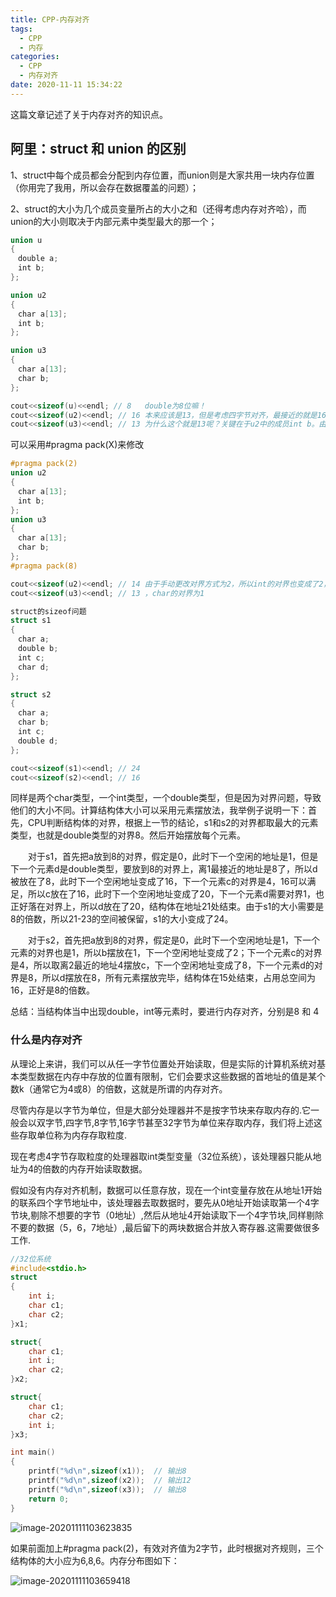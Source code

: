 ```yaml
---
title: CPP-内存对齐
tags:
  - CPP
  - 内存
categories:
  - CPP
  - 内存对齐
date: 2020-11-11 15:34:22
---
```


这篇文章记述了关于内存对齐的知识点。

<!--more-->

## 阿里：struct 和 union 的区别

1、struct中每个成员都会分配到内存位置，而union则是大家共用一块内存位置（你用完了我用，所以会存在数据覆盖的问题）；

2、struct的大小为几个成员变量所占的大小之和（还得考虑内存对齐哈），而union的大小则取决于内部元素中类型最大的那一个；

```c
union u
{
　double a;
　int b;
};

union u2
{
　char a[13];
　int b;
};

union u3
{
　char a[13];
　char b;
};

cout<<sizeof(u)<<endl; // 8   double为8位嘛！
cout<<sizeof(u2)<<endl; // 16 本来应该是13，但是考虑四字节对齐，最接近的就是16了！
cout<<sizeof(u3)<<endl; // 13 为什么这个就是13呢？关键在于u2中的成员int b。由于int类型成员的存在，使u2的对齐方式变成4，也就是说，u2的大小必须在4的对界上，所以占用的空间变成了16（最接近13的对界）。
```

可以采用#pragma pack(X)来修改

```c
#pragma pack(2)
union u2
{
　char a[13];
　int b;
};
union u3
{
　char a[13];
　char b;
};
#pragma pack(8)

cout<<sizeof(u2)<<endl; // 14 由于手动更改对界方式为2，所以int的对界也变成了2，u2的对界取成员中最大的对界，也是2了，所以此时sizeof(u2)=14。
cout<<sizeof(u3)<<endl; // 13 ，char的对界为1
```

```c
struct的sizeof问题
struct s1
{
　char a;
　double b;
　int c;
　char d;
};

struct s2
{
　char a;
　char b;
　int c;
　double d;
};

cout<<sizeof(s1)<<endl; // 24
cout<<sizeof(s2)<<endl; // 16
```

 同样是两个char类型，一个int类型，一个double类型，但是因为对界问题，导致他们的大小不同。计算结构体大小可以采用元素摆放法，我举例子说明一下：首先，CPU判断结构体的对界，根据上一节的结论，s1和s2的对界都取最大的元素类型，也就是double类型的对界8。然后开始摆放每个元素。

　　对于s1，首先把a放到8的对界，假定是0，此时下一个空闲的地址是1，但是下一个元素d是double类型，要放到8的对界上，离1最接近的地址是8了，所以d被放在了8，此时下一个空闲地址变成了16，下一个元素c的对界是4，16可以满足，所以c放在了16，此时下一个空闲地址变成了20，下一个元素d需要对界1，也正好落在对界上，所以d放在了20，结构体在地址21处结束。由于s1的大小需要是8的倍数，所以21-23的空间被保留，s1的大小变成了24。

　　对于s2，首先把a放到8的对界，假定是0，此时下一个空闲地址是1，下一个元素的对界也是1，所以b摆放在1，下一个空闲地址变成了2；下一个元素c的对界是4，所以取离2最近的地址4摆放c，下一个空闲地址变成了8，下一个元素d的对界是8，所以d摆放在8，所有元素摆放完毕，结构体在15处结束，占用总空间为16，正好是8的倍数。

总结：当结构体当中出现double，int等元素时，要进行内存对齐，分别是8 和 4

### 什么是内存对齐

从理论上来讲，我们可以从任一字节位置处开始读取，但是实际的计算机系统对基本类型数据在内存中存放的位置有限制，它们会要求这些数据的首地址的值是某个数k（通常它为4或8）的倍数，这就是所谓的内存对齐。

尽管内存是以字节为单位，但是大部分处理器并不是按字节块来存取内存的.它一般会以双字节,四字节,8字节,16字节甚至32字节为单位来存取内存，我们将上述这些存取单位称为内存存取粒度.

现在考虑4字节存取粒度的处理器取int类型变量（32位系统），该处理器只能从地址为4的倍数的内存开始读取数据。

假如没有内存对齐机制，数据可以任意存放，现在一个int变量存放在从地址1开始的联系四个字节地址中，该处理器去取数据时，要先从0地址开始读取第一个4字节块,剔除不想要的字节（0地址）,然后从地址4开始读取下一个4字节块,同样剔除不要的数据（5，6，7地址）,最后留下的两块数据合并放入寄存器.这需要做很多工作.

```c
//32位系统
#include<stdio.h>
struct
{
    int i;    
    char c1;  
    char c2;  
}x1;

struct{
    char c1;  
    int i;    
    char c2;  
}x2;

struct{
    char c1;  
    char c2; 
    int i;    
}x3;

int main()
{
    printf("%d\n",sizeof(x1));  // 输出8
    printf("%d\n",sizeof(x2));  // 输出12
    printf("%d\n",sizeof(x3));  // 输出8
    return 0;
}
```

![image-20201111103623835](https://i.loli.net/2020/11/11/1Oqw7uoi8CtsHBR.png)

如果前面加上#pragma pack(2)，有效对齐值为2字节，此时根据对齐规则，三个结构体的大小应为6,8,6。内存分布图如下：

![image-20201111103659418](https://i.loli.net/2020/11/11/R39GFVziMqB4vb2.png)